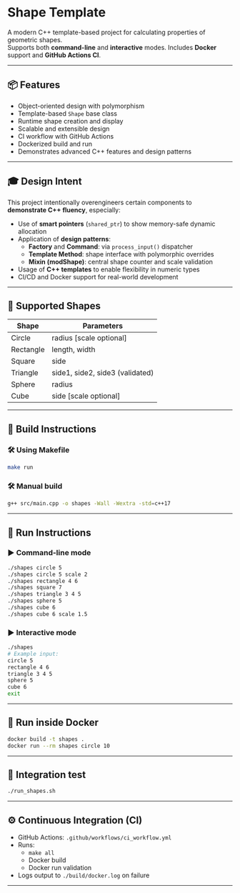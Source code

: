 
# Shape Template

A modern C++ template-based project for calculating properties of geometric shapes.  
Supports both **command-line** and **interactive** modes. Includes **Docker** support and **GitHub Actions CI**.

---

## 📦 Features

- Object-oriented design with polymorphism
- Template-based `Shape` base class
- Runtime shape creation and display
- Scalable and extensible design
- CI workflow with GitHub Actions
- Dockerized build and run
- Demonstrates advanced C++ features and design patterns

---

## 🎓 Design Intent

This project intentionally overengineers certain components to **demonstrate C++ fluency**, especially:

- Use of **smart pointers** (`shared_ptr`) to show memory-safe dynamic allocation
- Application of **design patterns**:
  - **Factory** and **Command**: via `process_input()` dispatcher
  - **Template Method**: shape interface with polymorphic overrides
  - **Mixin (modShape)**: central shape counter and scale validation
- Usage of **C++ templates** to enable flexibility in numeric types
- CI/CD and Docker support for real-world development

---

## 🚀 Supported Shapes

| Shape     | Parameters                         |
|-----------|------------------------------------|
| Circle    | radius [scale optional]            |
| Rectangle | length, width                      |
| Square    | side                               |
| Triangle  | side1, side2, side3 (validated)    |
| Sphere    | radius                             |
| Cube      | side [scale optional]              |

---

## 🔨 Build Instructions

### 🛠️ Using Makefile

```bash
make run
```

### 🛠️ Manual build

```bash
g++ src/main.cpp -o shapes -Wall -Wextra -std=c++17
```

---

## 🚀 Run Instructions

### ▶️ Command-line mode

```bash
./shapes circle 5
./shapes circle 5 scale 2
./shapes rectangle 4 6
./shapes square 7
./shapes triangle 3 4 5
./shapes sphere 5
./shapes cube 6
./shapes cube 6 scale 1.5
```

### ▶️ Interactive mode

```bash
./shapes
# Example input:
circle 5
rectangle 4 6
triangle 3 4 5
sphere 5
cube 6
exit
```

---

## 🐳 Run inside Docker

```bash
docker build -t shapes .
docker run --rm shapes circle 10
```

---

## 🧪 Integration test

```bash
./run_shapes.sh
```

---

## ⚙️ Continuous Integration (CI)

- GitHub Actions: `.github/workflows/ci_workflow.yml`
- Runs:
  - `make all`
  - Docker build
  - Docker run validation
- Logs output to `./build/docker.log` on failure

---

